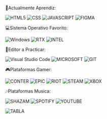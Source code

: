 



📃Actualmente Aprendiz:

![HTML5](https://img.shields.io/badge/html5-%23E34F26.svg?style=for-the-badge&logo=html5&logoColor=white)
![CSS](https://img.shields.io/badge/CSS3-1572B6?style=for-the-badge&logo=css3&logoColor=white)
![JAVASCRIPT](https://img.shields.io/badge/JavaScript-F7DF1E?style=for-the-badge&logo=javascript&logoColor=black)
![FIGMA](https://img.shields.io/badge/Figma-F24E1E?style=for-the-badge&logo=figma&logoColor=white)

💻Sistema Operativo Favorito:

![Windows](https://img.shields.io/badge/Windows-0078D6?style=for-the-badge&logo=windows&logoColor=white)
![RTX](https://img.shields.io/badge/NVIDIA-GTX1650-76B900?style=for-the-badge&logo=nvidia&logoColor=white)
![INTEL](https://img.shields.io/badge/Intel-Core_i5_10th-0071C5?style=for-the-badge&logo=intel&logoColor=white)

📁Editor a Practicar:

![Visual Studio Code](https://img.shields.io/badge/Visual%20Studio%20Code-0078d7.svg?style=for-the-badge&logo=visual-studio-code&logoColor=white)
![MICROSOFT](https://img.shields.io/badge/Microsoft_Office-D83B01?style=for-the-badge&logo=microsoft-office&logoColor=white)
![GIT](https://img.shields.io/badge/GIT-E44C30?style=for-the-badge&logo=git&logoColor=white)

🎮Plataformas Gamer:

![CONTER](https://img.shields.io/badge/Counter_Strike-000000?style=for-the-badge&logo=counter-strike&logoColor=white)
![EPIC](https://img.shields.io/badge/Epic%20Games-313131?style=for-the-badge&logo=Epic%20Games&logoColor=white)
![RIOT](https://img.shields.io/badge/Riot_Games-D32936?style=for-the-badge&logo=riot-games&logoColor=white)
![STEAM](https://img.shields.io/badge/Steam-000000?style=for-the-badge&logo=steam&logoColor=white)
![XBOX](https://img.shields.io/badge/Xbox-107C10?style=for-the-badge&logo=xbox&logoColor=white)

🎶Plataformas Musica:

![SHAZAM](https://img.shields.io/badge/Shazam-0088FF?style=for-the-badge&logo=Shazam&logoColor=white)
![SPOTIFY](https://img.shields.io/badge/Spotify-1ED760?&style=for-the-badge&logo=spotify&logoColor=white)
![YOUTUBE](https://img.shields.io/badge/YouTube_Music-FF0000?style=for-the-badge&logo=youtube-music&logoColor=white)

![TABLA](https://github-readme-stats.vercel.app/api/top-langs/?username=LeomarEs19&theme=blue-green)
